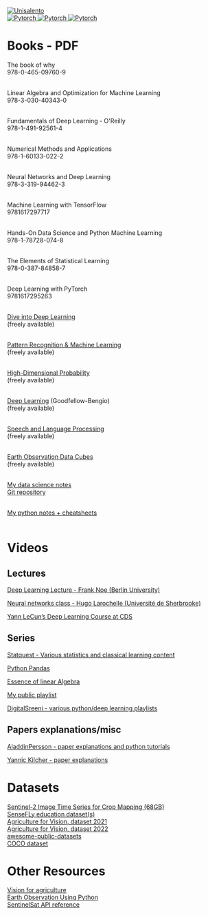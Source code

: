 
<p align="left">
    <a href="https://circleci.com/gh/huggingface/transformers">
        <img alt="Unisalento" src="https://upload.wikimedia.org/wikipedia/it/8/87/Universit%C3%A0_del_Salento_logo.png">
    </a>
    </br>
    <a href="https://circleci.com/gh/huggingface/transformers">
       <img alt="Pytorch" src="https://img.shields.io/badge/Books-red.svg">
    </a>
   <a href="https://circleci.com/gh/huggingface/transformers">
       <img alt="Pytorch" src="https://img.shields.io/badge/Youtube-playlists-green.svg">
    </a>    
     <a href="https://circleci.com/gh/huggingface/transformers">
       <img alt="Pytorch" src="https://img.shields.io/badge/git-repositories-blue.svg">
    </a>    
</p>

# Books - PDF

The book of why <br>
978-0-465-09760-9<br><br>   

Linear Algebra and Optimization for Machine Learning<br>
978-3-030-40343-0  <br><br>

Fundamentals of Deep Learning - O'Reilly<br>
978-1-491-92561-4 <br><br>

Numerical Methods and Applications <br>
978-1-60133-022-2 <br><br>

Neural Networks and Deep Learning    <br> 
978-3-319-94462-3<br><br>

Machine Learning with TensorFlow<br>
9781617297717  <br><br>


Hands-On Data Science and Python Machine Learning<br>
978-1-78728-074-8<br><br>   

The Elements of Statistical Learning  <br>
978-0-387-84858-7<br><br>

Deep Learning with PyTorch<br>
9781617295263  <br><br>

[Dive into Deep Learning](https://d2l.ai/)  <br>
(freely available)<br><br>

[Pattern Recognition & Machine Learning](https://www.microsoft.com/en-us/research/uploads/prod/2006/01/Bishop-Pattern-Recognition-and-Machine-Learning-2006.pdf)<br>
(freely available)<br><br>

[High-Dimensional Probability](https://www.math.uci.edu/~rvershyn/papers/HDP-book/HDP-book.pdf)   <br>
(freely available)<br><br>

[Deep Learning](https://www.deeplearningbook.org/) (Goodfellow-Bengio)  <br> 
(freely available)<br><br>

[Speech and Language Processing](https://web.stanford.edu/~jurafsky/slp3/)<br>
(freely available)<br><br>

[Earth Observation Data Cubes](https://www.opendatacube.org/_files/ugd/f9d4ea_9357a7188c64483fbbce9378a23aa1e9.pdf)<br>
(freely available)<br><br>

[My data science notes](https://www.overleaf.com/read/pkqvmdkywmhn)<br>
[Git repository](https://github.com/Lorenzo-Epifani/DataScienceNotes)<br><br>

[My python notes + cheatsheets](https://www.overleaf.com/read/qhhsvsdhnxqn)<br><br>



# Videos
## Lectures

[Deep Learning Lecture - Frank Noe (Berlin University)](https://www.youtube.com/playlist?list=PLqPI2gxxYgMKN5AVcTajQ79BTV4BiFN_0)<br>

[Neural networks class - Hugo Larochelle (Université de Sherbrooke)](https://www.youtube.com/playlist?list=PL6Xpj9I5qXYEcOhn7TqghAJ6NAPrNmUBH)<br>

[Yann LeCun’s Deep Learning Course at CDS](https://cds.nyu.edu/deep-learning/)<br>

## Series
[Statquest - Various statistics and classical learning content](https://www.youtube.com/c/joshstarmer/playlists)

[Python Pandas](https://www.youtube.com/playlist?list=PL53Qfr4B6we6l-Kw_--GOGj3B9SlgN1g7)<br>

[Essence of linear Algebra](https://www.youtube.com/playlist?list=PLZHQObOWTQDPD3MizzM2xVFitgF8hE_ab)<br>

[My public playlist](https://youtube.com/playlist?list=PL53Qfr4B6we6l-Kw_--GOGj3B9SlgN1g7)<br>

[DigitalSreeni - various python/deep learning playlists](https://www.youtube.com/c/DigitalSreeni/playlists)<br>

## Papers explanations/misc

[AladdinPersson - paper explanations and python tutorials](https://www.youtube.com/c/AladdinPersson/playlists)<br>

[Yannic Kilcher - paper explanations](https://www.youtube.com/c/YannicKilcher/playlists)<br>


# Datasets
[Sentinel-2 Image Time Series for Crop Mapping (68GB)](https://www.kaggle.com/datasets/ignazio/sentinel2-crop-mapping) <br>
[SenseFLy education dataset(s)](https://www.sensefly.com/education/datasets/) <br>
[Agriculture for Vision, dataset 2021](https://www.agriculture-vision.com/agriculture-vision-2021/dataset-2021)<br>
[Agriculture for Vision, dataset 2022](https://www.agriculture-vision.com/agriculture-vision-2022/prize-challenge-2022/agriculture-vision-challenge-2022)<br>
[awesome-public-datasets](https://github.com/awesomedata/awesome-public-datasets)<br>
[COCO dataset](https://cocodataset.org/#home)<br>

# Other Resources

[Vision for agriculture](https://www.agriculture-vision.com/)<br>
[Earth Observation Using Python](https://github.com/resmaili/Earth-Obs-Py)<br>
[SentinelSat API reference](https://sentinelsat.readthedocs.io/en/stable/api_reference.html)





